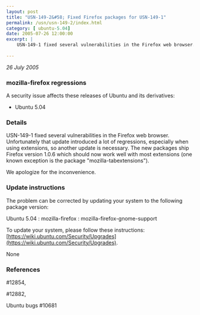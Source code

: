 ```yaml
---
layout: post
title: "USN-149-2&#58; Fixed Firefox packages for USN-149-1"
permalink: /usn/usn-149-2/index.html
category: [ ubuntu-5.04]
date: 2005-07-26 12:00:00
excerpt: |
    USN-149-1 fixed several vulnerabilities in the Firefox web browser. Unfortunately that update introduced a lot of regressions, especially when using extensions, so another update is necessary. The new packages ship Firefox version 1.0.6 which should now work well with most extensions (one known exception is the package &quot;mozilla-tabextensions&quot;).
    
--- 
```

 
 

*26 July 2005*

### mozilla-firefox regressions

A security issue affects these releases of Ubuntu and its derivatives:

* Ubuntu 5.04

### Details

USN-149-1 fixed several vulnerabilities in the Firefox web browser. Unfortunately that update introduced a lot of regressions, especially when using extensions, so another update is necessary. The new packages ship Firefox version 1.0.6 which should now work well with most extensions (one known exception is the package &quot;mozilla-tabextensions&quot;).

We apologize for the inconvenience.

### Update instructions

The problem can be corrected by updating your system to the following package version:

Ubuntu 5.04
 : mozilla-firefox 
 : mozilla-firefox-gnome-support 

To update your system, please follow these instructions: [https://wiki.ubuntu.com/Security/Upgrades](https://wiki.ubuntu.com/Security/Upgrades).

None

### References

 
 #12854, 

 #12882, 

 Ubuntu bugs #10681
 

